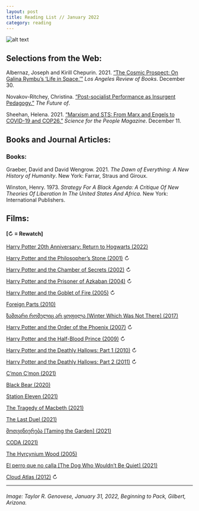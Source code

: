 ```yaml
---
layout: post
title: Reading List // January 2022
category: reading
---
```


![alt text](https://trgenovese.github.io/blog/images/jan22reading.jpg)

## Selections from the Web:
Albernaz, Joseph and Kirill Chepurin. 2021. [“The Cosmic Prospect: On Galina Rymbu’s ‘Life in Space.’”](https://lareviewofbooks.org/article/the-cosmic-prospect-on-galina-rymbus-life-in-space/) *Los Angeles Review of Books*. December 30.

Novakov-Ritchey, Christina. [“Post-socialist Performance as Insurgent Pedagogy.”](https://kajetjournal.com/thefutureof/nostalgia/post-socialist-performance-as-insurgent-pedagogy/) *The Future of*.

Sheehan, Helena. 2021. [“Marxism and STS: From Marx and Engels to COVID-19 and COP26.”](https://magazine.scienceforthepeople.org/online/marxism-and-sts/) *Science for the People Magazine*. December 11.

## Books and Journal Articles:

### Books:
Graeber, David and David Wengrow. 2021. *The Dawn of Everything: A New History of Humanity*. New York: Farrar, Straus and Giroux.

Winston, Henry. 1973. *Strategy For A Black Agenda: A Critique Of New Theories Of Liberation In The United States And Africa*. New York: International Publishers.

## Films:
#### [↻ = Rewatch]

[Harry Potter 20th Anniversary: Return to Hogwarts (2022)](https://letterboxd.com/trgenovese/film/harry-potter-20th-anniversary-return-to-hogwarts/)

[Harry Potter and the Philosopher’s Stone (2001)](https://letterboxd.com/trgenovese/film/harry-potter-and-the-philosophers-stone/2/) ↻

[Harry Potter and the Chamber of Secrets (2002)](https://letterboxd.com/trgenovese/film/harry-potter-and-the-chamber-of-secrets/1/) ↻

[Harry Potter and the Prisoner of Azkaban (2004)](https://letterboxd.com/trgenovese/film/harry-potter-and-the-prisoner-of-azkaban/1/) ↻

[Harry Potter and the Goblet of Fire (2005)](https://letterboxd.com/trgenovese/film/harry-potter-and-the-goblet-of-fire/3/) ↻

[Foreign Parts (2010)](https://letterboxd.com/trgenovese/film/foreign-parts/)

[ზამთარი რომელიც არ ყოფილა [Winter Which Was Not There] (2017)](https://letterboxd.com/trgenovese/film/winter-which-wasnt-there/)

[Harry Potter and the Order of the Phoenix (2007)](https://letterboxd.com/trgenovese/film/harry-potter-and-the-order-of-the-phoenix/3/) ↻

[Harry Potter and the Half-Blood Prince (2009)](https://letterboxd.com/trgenovese/film/harry-potter-and-the-half-blood-prince/3/) ↻

[Harry Potter and the Deathly Hallows: Part 1 (2010)](https://letterboxd.com/trgenovese/film/harry-potter-and-the-deathly-hallows-part-1/2/) ↻

[Harry Potter and the Deathly Hallows: Part 2 (2011)](https://letterboxd.com/trgenovese/film/harry-potter-and-the-deathly-hallows-part-2/2/) ↻

[C’mon C’mon (2021)](https://letterboxd.com/trgenovese/film/cmon-cmon/)

[Black Bear (2020)](https://letterboxd.com/trgenovese/film/black-bear/)

[Station Eleven (2021)](https://letterboxd.com/trgenovese/film/station-eleven/)

[The Tragedy of Macbeth (2021)](https://letterboxd.com/trgenovese/film/the-tragedy-of-macbeth/)

[The Last Duel (2021)](https://letterboxd.com/trgenovese/film/the-last-duel-2021/)

[მოთვინიერება [Taming the Garden] (2021)](https://letterboxd.com/trgenovese/film/taming-the-garden/)

[CODA (2021)](https://letterboxd.com/trgenovese/film/coda-2021/)

[The Hyrcynium Wood (2005)](https://letterboxd.com/trgenovese/film/the-hyrcynium-wood/)

[El perro que no calla [The Dog Who Wouldn’t Be Quiet] (2021)](https://letterboxd.com/trgenovese/film/the-dog-who-wouldnt-be-quiet/)

[Cloud Atlas (2012)](https://letterboxd.com/trgenovese/film/cloud-atlas/1/) ↻

___
###### Image: Taylor R. Genovese, January 31, 2022, Beginning to Pack, Gilbert, Arizona.
